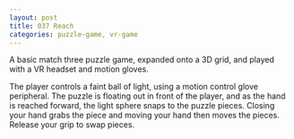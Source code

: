 ```yaml
---
layout: post
title: 037 Reach
categories: puzzle-game, vr-game
---
```

A basic match three puzzle game, expanded onto a 3D grid, and played with a VR headset and motion gloves.

The player controls a faint ball of light, using a motion control glove peripheral. The puzzle is floating out in front of the player, and as the hand is reached forward, the light sphere snaps to the puzzle pieces. Closing your hand grabs the piece and moving your hand then moves the pieces. Release your grip to swap pieces.